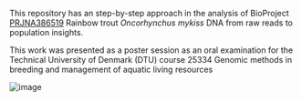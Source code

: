 This repository has an step-by-step approach in the analysis of BioProject [PRJNA386519](https://www.ncbi.nlm.nih.gov/bioproject/PRJNA386519/) Rainbow trout *Oncorhynchus mykiss* DNA from raw reads to population insights.

This work was presented as a poster session as an oral examination for the Technical University of Denmark (DTU) course 25334 Genomic methods in breeding and management of aquatic living resources

![image](https://github.com/kalilamali/FishDNA_pipeline/blob/master/Genomics_poster.png)
